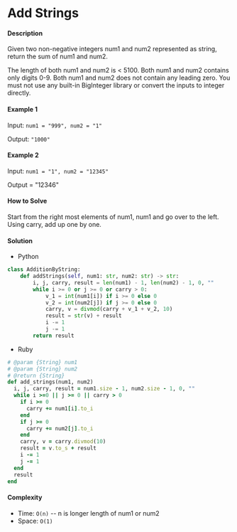 # Add Strings

#### Description

Given two non-negative integers num1 and num2 represented as string, return the sum of num1 and num2.

The length of both num1 and num2 is < 5100.
Both num1 and num2 contains only digits 0-9.
Both num1 and num2 does not contain any leading zero.
You must not use any built-in BigInteger library or convert the inputs to integer directly.

#### Example 1
Input: `num1 = "999", num2 = "1"`

Output: `"1000"`

#### Example 2
Input: `num1 = "1", num2 = "12345"`

Output = "12346"

#### How to Solve

Start from the right most elements of num1, num1 and go over to the left.
Using carry, add up one by one.

#### Solution
- Python

```python
class AdditionByString:
    def addStrings(self, num1: str, num2: str) -> str:
        i, j, carry, result = len(num1) - 1, len(num2) - 1, 0, ""
        while i >= 0 or j >= 0 or carry > 0:
            v_1 = int(num1[i]) if i >= 0 else 0
            v_2 = int(num2[j]) if j >= 0 else 0
            carry, v = divmod(carry + v_1 + v_2, 10)
            result = str(v) + result
            i -= 1
            j -= 1
        return result
```

- Ruby

```ruby
# @param {String} num1
# @param {String} num2
# @return {String}
def add_strings(num1, num2)
  i, j, carry, result = num1.size - 1, num2.size - 1, 0, ""
  while i >=0 || j >= 0 || carry > 0
    if i >= 0
      carry += num1[i].to_i
    end
    if j >= 0
      carry += num2[j].to_i
    end
    carry, v = carry.divmod(10)
    result = v.to_s + result
    i -= 1
    j -= 1
  end
  result
end
```

#### Complexity
- Time: `O(n)` -- n is longer length of num1 or num2
- Space: `O(1)`
